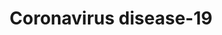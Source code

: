 ---
title: Coronavirus disease-19
longTitle: 'Coronavirus disease-19'
tags:
- gccommon
french:
- "[[Coronavirus du Covid-19]]"
---